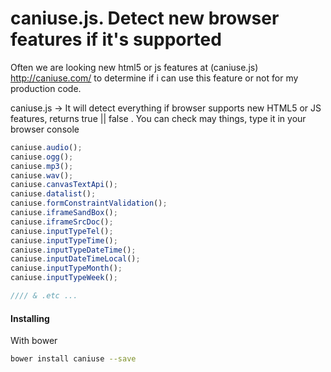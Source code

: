 # caniuse.js. Detect new browser features if it's supported 

Often we are looking new html5 or js features at (caniuse.js) http://caniuse.com/ to 
determine if i can use this feature or not for my production code.

caniuse.js -> It will detect everything if browser supports new HTML5 or JS features, 
returns true || false . You can check may things, type it in your browser console 
```javascript
caniuse.audio();
caniuse.ogg();
caniuse.mp3();
caniuse.wav();
caniuse.canvasTextApi();
caniuse.datalist();
caniuse.formConstraintValidation();
caniuse.iframeSandBox();
caniuse.iframeSrcDoc();
caniuse.inputTypeTel();
caniuse.inputTypeTime();
caniuse.inputTypeDateTime();
caniuse.inputDateTimeLocal();
caniuse.inputTypeMonth();
caniuse.inputTypeWeek();

//// & .etc ... 
``` 

#### Installing 
With bower
```bash
bower install caniuse --save
```




